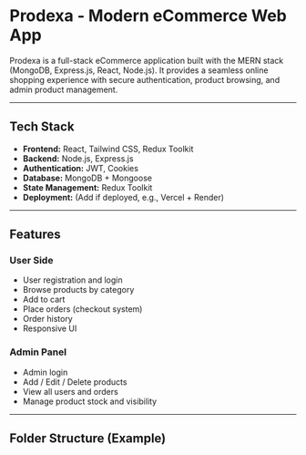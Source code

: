 #  Prodexa - Modern eCommerce Web App

Prodexa is a full-stack eCommerce application built with the MERN stack (MongoDB, Express.js, React, Node.js). It provides a seamless online shopping experience with secure authentication, product browsing, and admin product management.

---

## Tech Stack

- **Frontend:** React, Tailwind CSS, Redux Toolkit
- **Backend:** Node.js, Express.js
- **Authentication:** JWT, Cookies
- **Database:** MongoDB + Mongoose
- **State Management:** Redux Toolkit
- **Deployment:** (Add if deployed, e.g., Vercel + Render)

---

##  Features

###  User Side
- User registration and login
- Browse products by category
- Add to cart
- Place orders (checkout system)
- Order history
- Responsive UI

###  Admin Panel
- Admin login
- Add / Edit / Delete products
- View all users and orders
- Manage product stock and visibility

---

##  Folder Structure (Example)

